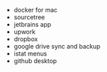 - docker for mac
 - sourcetree
 - jetbrains app
 - upwork
 - dropbox
 - google drive sync and backup
 - istat menus
 - github desktop

